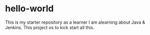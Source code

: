 # hello-world
This is my starter repository as a learner
I am alearning about Java & Jenkins. This project os to kick start all this.
